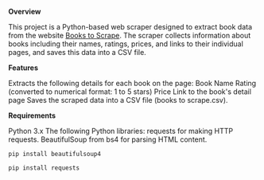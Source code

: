 **Overview**

This project is a Python-based web scraper designed to extract book data from the website [Books to Scrape](http://books.toscrape.com/). The scraper collects information about books including their names, ratings, prices, and links to their individual pages, and saves this data into a CSV file.

**Features**

Extracts the following details for each book on the page:
Book Name
Rating (converted to numerical format: 1 to 5 stars)
Price
Link to the book's detail page
Saves the scraped data into a CSV file (books to scrape.csv).

**Requirements**

Python 3.x
The following Python libraries:
requests for making HTTP requests.
BeautifulSoup from bs4 for parsing HTML content.

`pip install beautifulsoup4`

`pip install requests`

